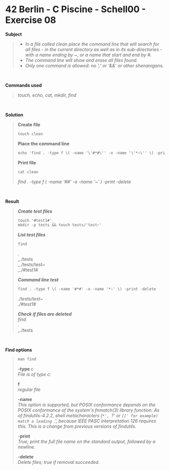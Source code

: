 # 42 Berlin - C Piscine - Schell00 - Exercise 08

**Subject**
>  
> * _In a file called clean place the command line that will search for all files - in the current directory as well as in its sub-directories - with a name ending by ~, or a name that start and end by #._   
> * _The command line will show and erase all files found._   
> * _Only one command is allowed: no ’;’ or ’&&’ or other shenanigans._   
>

<br>

**Commands used**   
>
>_touch, echo, cat, mkdir, find_   

<br>

**Solution**    
>
>**Create file**
>```diff 
>touch clean
>```
>
>**Place the command line**        
>```diff
>echo 'find . -type f \( -name '\'#*#\'' -o -name '\'*~\'' \) -print -delete' > clean   
>```
>
>**Print file**
>
>```diff
>cat clean   
>```
>_find . -type f \( -name '#*#' -o -name '*~' \) -print -delete_   
>

<br>

**Result**   
>_**Create test files**_   
>```diff
>touch '#test1#'_   
>mkdir -p tests && touch tests/'test~'   
>```
>
>_**List test files**_   
>```diff
>find   
>```
>_._   
>_./tests   
>_./tests/test~   
>_./#test1#   
>
>_**Command line test**_ 
>```diff
>find . -type f \( -name '#*#' -o -name '*~' \) -print -delete   
>```
>_./tests/test~_   
>_./#test1#_   
>
>_**Check if files are deleted**_    
>_find_   
>_._   
>_./tests   

<br>

**Find options**   
>```diff
>man find    
>```
>**-type** c    
>_File is of type c:_    
>
>**f**    
>_regular file_    
>
>**-name**   
>_This option is supported, but POSIX  conformance  depends  on  the POSIX conformance of the system's  fnmatch(3) library  function. As  of findutils-4.2.2, shell metacharacters (`*', `?' or `[]' for example) match a leading `.',  because  IEEE PASC interpretation 126 requires this. This is a change  from previous versions of findutils._
>   
>-**print**   
>_True;  print the full file name on the standard output, followed by a newline._   
>
>**-delete**   
>_Delete files; true if removal succeeded._
>

